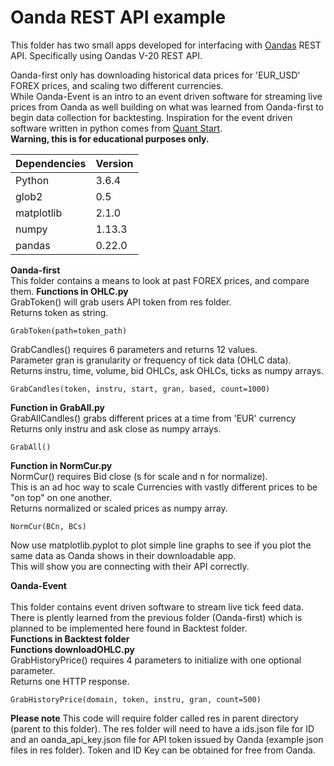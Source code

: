 
# Oanda REST API example

This folder has two small apps developed for interfacing with [Oandas](http://developer.oanda.com) REST API.
 Specifically using Oandas V-20 REST API.  
 
Oanda-first only has downloading historical data prices for 'EUR_USD' FOREX prices, and scaling two different currencies.  
While Oanda-Event is an intro to an event driven software for streaming live prices from Oanda
as well building on what was learned from Oanda-first to begin data collection for backtesting.
Inspiration for the event driven software written in python comes from [Quant Start](https://www.quantstart.com/articles/Forex-Trading-Diary-1-Automated-Forex-Trading-with-the-OANDA-API).  
**Warning, this is for educational purposes only.**

Dependencies       	| Version          |
--------------------|------------------|
Python 				| 3.6.4   		  	|
glob2			       | 0.5     	      |
matplotlib 			| 2.1.0			  	|
numpy 					| 1.13.3 				|
pandas 				| 0.22.0   			| 

**Oanda-first**<br>
This folder contains a means to look at past FOREX prices, and compare them.
**Functions in OHLC.py**  
GrabToken() will grab users API token from res folder.  
Returns token as string.  

```
GrabToken(path=token_path)
```
GrabCandles() requires 6 parameters and returns 12 values.  
Parameter gran is granularity or frequency of tick data (OHLC data).   
Returns instru, time, volume, bid OHLCs, ask OHLCs, ticks as numpy arrays. 

```
GrabCandles(token, instru, start, gran, based, count=1000)
```
**Function in GrabAll.py**  
GrabAllCandles() grabs different prices at a time from 'EUR' currency  
Returns only instru and ask close as numpy arrays.

```
GrabAll()
```  

**Function in NormCur.py**  
NormCur() requires Bid close (s for scale and n for normalize).  
This is an ad hoc way to scale Currencies with vastly different prices to be "on top" on one another.  
Returns normalized or scaled prices as numpy array.


```
NormCur(BCn, BCs)
```
Now use matplotlib.pyplot to plot simple line graphs to see if you plot the same data as Oanda shows in their downloadable app.  
This will show you are connecting with their API correctly.  

**Oanda-Event**<br>  
This folder contains event driven software to stream live tick feed data.  
There is plently learned from the previous folder (Oanda-first) which is planned to be implemented here found in Backtest folder.  
**Functions in Backtest folder**  
**Functions downloadOHLC.py**  
GrabHistoryPrice() requires 4 parameters to initialize with one optional parameter.  
Returns one HTTP response.  

```
GrabHistoryPrice(domain, token, instru, gran, count=500)
```

**Please note**
This code will require folder called res in parent directory (parent to this folder). The res folder will need to have a ids.json file for ID and an oanda_api_key.json file for API token issued by Oanda (example json files in res folder). Token and ID Key can be obtained for free from Oanda.

